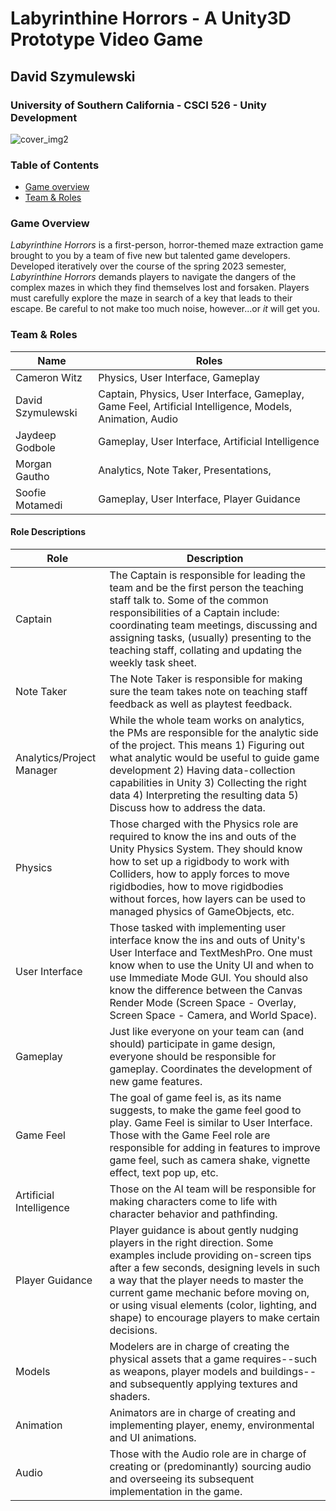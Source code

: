 # Labyrinthine Horrors - A Unity3D Prototype Video Game
## David Szymulewski
### University of Southern California - CSCI 526 - Unity Development

![cover_img2](https://github.com/david-szy5/Labyrinthine-Horrors/assets/89551660/2791629d-3183-4305-bed4-8fe45171de4c)

### Table of Contents
- [Game overview](#overview)
- [Team & Roles](#team-roles)


### Game Overview
<a name="overview"/>

_Labyrinthine Horrors_ is a first-person, horror-themed maze extraction game brought to you by a team of five new but talented game developers. Developed iteratively over the course of the spring 2023 semester, _Labyrinthine Horrors_ demands players to navigate the dangers of the complex mazes in which they find themselves lost and forsaken. Players must carefully explore the maze in search of a key that leads to their escape. Be careful to not make too much noise, however...or _it_ will get you.

### Team & Roles
<a name="team-roles"/>

| Name | Roles |
| --- | --- |
| Cameron Witz | Physics, User Interface, Gameplay |
| David Szymulewski | Captain, Physics, User Interface, Gameplay, Game Feel, Artificial Intelligence, Models, Animation, Audio |
| Jaydeep Godbole | Gameplay, User Interface, Artificial Intelligence |
| Morgan Gautho | Analytics, Note Taker, Presentations,  |
| Soofie Motamedi | Gameplay, User Interface, Player Guidance |

#### Role Descriptions

| Role | Description |
| --- | --- |
| Captain | The Captain is responsible for leading the team and be the first person the teaching staff talk to. Some of the common responsibilities of a Captain include: coordinating team meetings, discussing and assigning tasks, (usually) presenting to the teaching staff, collating and updating the weekly task sheet. |
| Note Taker | The Note Taker is responsible for making sure the team takes note on teaching staff feedback as well as playtest feedback. |
| Analytics/Project Manager | While the whole team works on analytics, the PMs are responsible for the analytic side of the project. This means 1) Figuring out what analytic would be useful to guide game development 2) Having data-collection capabilities in Unity 3) Collecting the right data 4) Interpreting the resulting data 5) Discuss how to address the data. |
| Physics | Those charged with the Physics role are required to know the ins and outs of the Unity Physics System. They should know how to set up a rigidbody to work with Colliders, how to apply forces to move rigidbodies, how to move rigidbodies without forces, how layers can be used to managed physics of GameObjects, etc. |
| User Interface | Those tasked with implementing user interface know the ins and outs of Unity's User Interface and TextMeshPro. One must know when to use the Unity UI and when to use Immediate Mode GUI. You should also know the difference between the Canvas Render Mode (Screen Space - Overlay, Screen Space - Camera, and World Space). |
| Gameplay | Just like everyone on your team can (and should) participate in game design, everyone should be responsible for gameplay. Coordinates the development of new game features. |
| Game Feel | The goal of game feel is, as its name suggests, to make the game feel good to play. Game Feel is similar to User Interface. Those with the Game Feel role are responsible for adding in features to improve game feel, such as camera shake, vignette effect, text pop up, etc. |
| Artificial Intelligence | Those on the AI team will be responsible for making characters come to life with character behavior and pathfinding. |
| Player Guidance | Player guidance is about gently nudging players in the right direction. Some examples include providing on-screen tips after a few seconds, designing levels in such a way that the player needs to master the current game mechanic before moving on, or using visual elements (color, lighting, and shape) to encourage players to make certain decisions. |
| Models | Modelers are in charge of creating the physical assets that a game requires--such as weapons, player models and buildings--and subsequently applying textures and shaders. |
| Animation | Animators are in charge of creating and implementing player, enemy, environmental and UI animations. |
| Audio | Those with the Audio role are in charge of creating or (predominantly) sourcing audio and overseeing its subsequent implementation in the game. |
